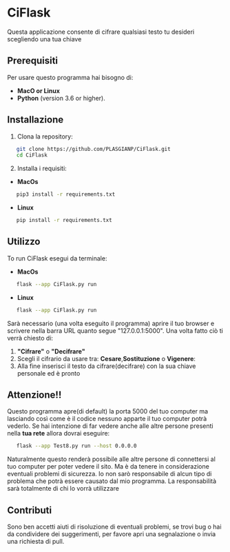 # CiFlask

Questa applicazione consente di cifrare qualsiasi testo tu desideri scegliendo una tua chiave

## Prerequisiti

Per usare questo programma hai bisogno di:

- **MacO or Linux**
- **Python** (version 3.6 or higher).

## Installazione

1. Clona la repository:
```bash
   git clone https://github.com/PLASGIANP/CiFlask.git
   cd CiFlask
   ```
2. Installa i requisiti:

- **MacOs**
```zsh
   pip3 install -r requirements.txt
   ```

- **Linux**
```bash
   pip install -r requirements.txt
   ```
   
## Utilizzo

To run CiFlask esegui da terminale:
- **MacOs**
```zsh
   flask --app CiFlask.py run
   ```
- **Linux**
```bash
   flask --app CiFlask.py run
   ```
Sarà necessario (una volta eseguito il programma) aprire il tuo browser e scrivere nella barra URL quanto segue "127.0.0.1:5000".
Una volta fatto ciò ti verrà chiesto di:
1. **"Cifrare"** o **"Decifrare"**
2. Scegli il cifrario da usare tra: **Cesare**,**Sostituzione** o **Vigenere**:
3. Alla fine inserisci il testo da cifrare(decifrare) con la sua chiave personale ed è pronto 

## Attenzione!!

Questo programma apre(di default) la porta 5000 del tuo computer ma lasciando così come è il codice nessuno apparte il tuo computer potrà vederlo.
Se hai intenzione di far vedere anche alle altre persone presenti nella **tua rete** allora dovrai eseguire:
```bash
   flask --app Test8.py run --host 0.0.0.0
   ```
Naturalmente questo renderà possibile alle altre persone di connettersi al tuo computer per poter vedere il sito. Ma è da tenere in considerazione eventuali problemi di sicurezza.
Io non sarò responsabile di alcun tipo di problema che potrà essere causato dal mio programma. La responsabilità sarà totalmente di chi lo vorrà utilizzare
## Contributi

Sono ben accetti aiuti di risoluzione di eventuali problemi, se trovi bug o hai da condividere dei suggerimenti, per favore apri una segnalazione o invia una richiesta di pull.


